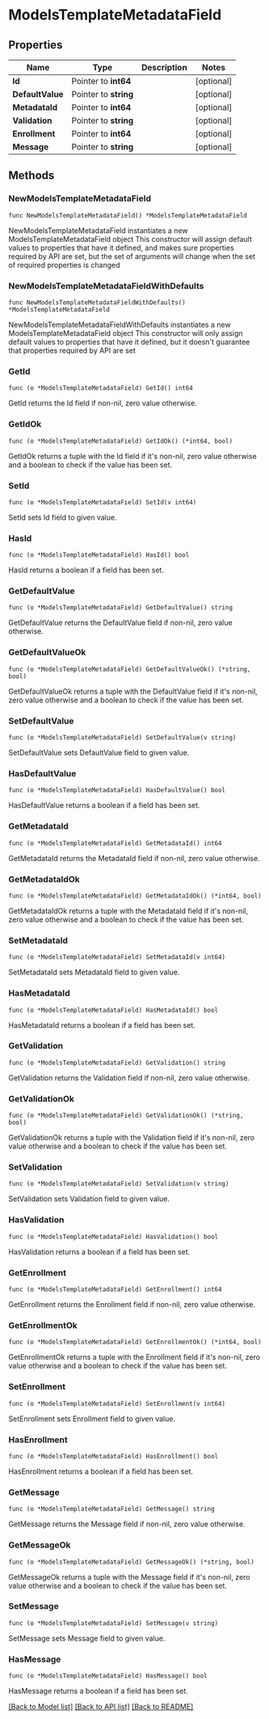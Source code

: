 # ModelsTemplateMetadataField

## Properties

Name | Type | Description | Notes
------------ | ------------- | ------------- | -------------
**Id** | Pointer to **int64** |  | [optional] 
**DefaultValue** | Pointer to **string** |  | [optional] 
**MetadataId** | Pointer to **int64** |  | [optional] 
**Validation** | Pointer to **string** |  | [optional] 
**Enrollment** | Pointer to **int64** |  | [optional] 
**Message** | Pointer to **string** |  | [optional] 

## Methods

### NewModelsTemplateMetadataField

`func NewModelsTemplateMetadataField() *ModelsTemplateMetadataField`

NewModelsTemplateMetadataField instantiates a new ModelsTemplateMetadataField object
This constructor will assign default values to properties that have it defined,
and makes sure properties required by API are set, but the set of arguments
will change when the set of required properties is changed

### NewModelsTemplateMetadataFieldWithDefaults

`func NewModelsTemplateMetadataFieldWithDefaults() *ModelsTemplateMetadataField`

NewModelsTemplateMetadataFieldWithDefaults instantiates a new ModelsTemplateMetadataField object
This constructor will only assign default values to properties that have it defined,
but it doesn't guarantee that properties required by API are set

### GetId

`func (o *ModelsTemplateMetadataField) GetId() int64`

GetId returns the Id field if non-nil, zero value otherwise.

### GetIdOk

`func (o *ModelsTemplateMetadataField) GetIdOk() (*int64, bool)`

GetIdOk returns a tuple with the Id field if it's non-nil, zero value otherwise
and a boolean to check if the value has been set.

### SetId

`func (o *ModelsTemplateMetadataField) SetId(v int64)`

SetId sets Id field to given value.

### HasId

`func (o *ModelsTemplateMetadataField) HasId() bool`

HasId returns a boolean if a field has been set.

### GetDefaultValue

`func (o *ModelsTemplateMetadataField) GetDefaultValue() string`

GetDefaultValue returns the DefaultValue field if non-nil, zero value otherwise.

### GetDefaultValueOk

`func (o *ModelsTemplateMetadataField) GetDefaultValueOk() (*string, bool)`

GetDefaultValueOk returns a tuple with the DefaultValue field if it's non-nil, zero value otherwise
and a boolean to check if the value has been set.

### SetDefaultValue

`func (o *ModelsTemplateMetadataField) SetDefaultValue(v string)`

SetDefaultValue sets DefaultValue field to given value.

### HasDefaultValue

`func (o *ModelsTemplateMetadataField) HasDefaultValue() bool`

HasDefaultValue returns a boolean if a field has been set.

### GetMetadataId

`func (o *ModelsTemplateMetadataField) GetMetadataId() int64`

GetMetadataId returns the MetadataId field if non-nil, zero value otherwise.

### GetMetadataIdOk

`func (o *ModelsTemplateMetadataField) GetMetadataIdOk() (*int64, bool)`

GetMetadataIdOk returns a tuple with the MetadataId field if it's non-nil, zero value otherwise
and a boolean to check if the value has been set.

### SetMetadataId

`func (o *ModelsTemplateMetadataField) SetMetadataId(v int64)`

SetMetadataId sets MetadataId field to given value.

### HasMetadataId

`func (o *ModelsTemplateMetadataField) HasMetadataId() bool`

HasMetadataId returns a boolean if a field has been set.

### GetValidation

`func (o *ModelsTemplateMetadataField) GetValidation() string`

GetValidation returns the Validation field if non-nil, zero value otherwise.

### GetValidationOk

`func (o *ModelsTemplateMetadataField) GetValidationOk() (*string, bool)`

GetValidationOk returns a tuple with the Validation field if it's non-nil, zero value otherwise
and a boolean to check if the value has been set.

### SetValidation

`func (o *ModelsTemplateMetadataField) SetValidation(v string)`

SetValidation sets Validation field to given value.

### HasValidation

`func (o *ModelsTemplateMetadataField) HasValidation() bool`

HasValidation returns a boolean if a field has been set.

### GetEnrollment

`func (o *ModelsTemplateMetadataField) GetEnrollment() int64`

GetEnrollment returns the Enrollment field if non-nil, zero value otherwise.

### GetEnrollmentOk

`func (o *ModelsTemplateMetadataField) GetEnrollmentOk() (*int64, bool)`

GetEnrollmentOk returns a tuple with the Enrollment field if it's non-nil, zero value otherwise
and a boolean to check if the value has been set.

### SetEnrollment

`func (o *ModelsTemplateMetadataField) SetEnrollment(v int64)`

SetEnrollment sets Enrollment field to given value.

### HasEnrollment

`func (o *ModelsTemplateMetadataField) HasEnrollment() bool`

HasEnrollment returns a boolean if a field has been set.

### GetMessage

`func (o *ModelsTemplateMetadataField) GetMessage() string`

GetMessage returns the Message field if non-nil, zero value otherwise.

### GetMessageOk

`func (o *ModelsTemplateMetadataField) GetMessageOk() (*string, bool)`

GetMessageOk returns a tuple with the Message field if it's non-nil, zero value otherwise
and a boolean to check if the value has been set.

### SetMessage

`func (o *ModelsTemplateMetadataField) SetMessage(v string)`

SetMessage sets Message field to given value.

### HasMessage

`func (o *ModelsTemplateMetadataField) HasMessage() bool`

HasMessage returns a boolean if a field has been set.


[[Back to Model list]](../README.md#documentation-for-models) [[Back to API list]](../README.md#documentation-for-api-endpoints) [[Back to README]](../README.md)



